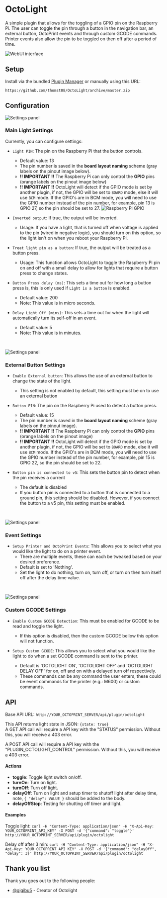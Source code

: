 # OctoLight
A simple plugin that allows for the toggling of a GPIO pin on the Raspberry Pi. The user can toggle the pin through a button in the navigation bar, an external button, OctoPrint events and through custom GCODE commands. Printer events also allow the pin to be toggled on then off after a period of time.

![WebUI interface](img/screenshoot.png)

## Setup
Install via the bundled [Plugin Manager](https://docs.octoprint.org/en/master/bundledplugins/pluginmanager.html)
or manually using this URL:

	https://github.com/thomst08/OctoLight/archive/master.zip

## Configuration
![Settings panel](img/settings_main.png)

### Main Light Settings
Currently, you can configure settings:
- `Light PIN`: The pin on the Raspberry Pi that the button controls.
	- Default value: 13
	- The pin number is saved in the **board layout naming** scheme (gray labels on the pinout image below).
	- **!! IMPORTANT !!** The Raspberry Pi can only control the **GPIO** pins (orange labels on the pinout image below)
	- **!! IMPORTANT !!** OctoLight will detect if the GPIO mode is set by another plugin, if not, the GPIO will be set to ``BOARD`` mode, else it will use ``BCM`` mode.  If the GPIO's are in BCM mode, you will need to use the GPIO number instead of the pin number, for example, pin 13 is GPIO 27, so the pin should be set to 27.
	![Raspberry Pi GPIO](img/rpi_gpio.png)

- `Inverted output`: If true, the output will be inverted.
	- Usage: If you have a light, that is turned off when voltage is applied to the pin (wired in negative logic), you should turn on this option, so the light isn't on when you reboot your Raspberry Pi.

- `Treat light pin as a button`: If true, the output will be treated as a button press.
	- Usage: This function allows OctoLight to toggle the Raspberry Pi pin on and off with a small delay to allow for lights that require a button press to change states.

- `Button Press delay (ms)`: This sets a time out for how long a button press is, this is only used if `Light is a button` is enabled.
	- Default value: 200
	- Note: This value is in micro seconds.

- `Delay Light Off (mins)`: This sets a time out for when the light will automatically turn its self-off in an event.
	- Default value: 5
	- Note: This value is in minutes.

<br />

![Settings panel](img/settings_button.png)

### External Button Settings

- `Enable External button`: This allows the use of an external button to change the state of the light.
	- This setting is not enabled by default, this setting must be on to use an external button

- `Button PIN`: The pin on the Raspberry Pi used to detect a button press.
	- Default value: 15
	- The pin number is saved in the **board layout naming** scheme (gray labels on the pinout image).
	- **!! IMPORTANT !!** The Raspberry Pi can only control the **GPIO** pins (orange labels on the pinout image)
	- **!! IMPORTANT !!** OctoLight will detect if the GPIO mode is set by another plugin, if not, the GPIO will be set to ``BOARD`` mode, else it will use ``BCM`` mode.  If the GPIO's are in BCM mode, you will need to use the GPIO number instead of the pin number, for example, pin 15 is GPIO 22, so the pin should be set to 22.

- `Button pin is connected to v5`: This sets the button pin to detect when the pin receives a current
	- The default is disabled
	- If you button pin is connected to a button that is connected to a ground pin, this setting should be disabled.  However, if you connect the button to a v5 pin, this setting must be enabled.

<br />

![Settings panel](img/settings_event.png)

### Event Settings

- `Setup Printer and OctoPrint Events`: This allows you to select what you would like the light to do on a printer event.
	- There are multiple events, these can each be tweaked based on your desired preference.
	- Default is set to 'Nothing'.
	- Set the light to do nothing, turn on, turn off, or turn on then turn itself off after the delay time value.

<br />

![Settings panel](img/settings_gcode.png)

### Custom GCODE Settings

- `Enable Custom GCODE Detection`: This must be enabled for GCODE to be read and toggle the light.
	- If this option is disabled, then the custom GCODE bellow this option will not function.

- `Setup Custom GCODE`: This allows you to select what you would like the light to do when a set GCODE command is sent to the printer.
	- Default is 'OCTOLIGHT ON', 'OCTOLIGHT OFF' and 'OCTOLIGHT DELAY OFF' for on, off and on with a delayed turn off respectively.
	- These commands can be any command the user enters, these could be event commands for the printer (e.g.: M600) or custom commands.


## API
Base API URL: `http://YOUR_OCTOPRINT_SERVER/api/plugin/octolight`

This API returns light state in JSON: `{state: true}` <br />
A GET API call will require a API key with the "STATUS" permission.  Without this, you will receive a 403 error.

A POST API call will require a API key with the "PLUGIN_OCTOLIGHT_CONTROL" permission.  Without this, you will receive a 403 error.

#### Actions
- **toggle**: Toggle light switch on/off.
- **turnOn**: Turn on light.
- **turnOff**: Turn off light.
- **delayOff**: Turn on light and setup timer to shutoff light after delay time, note, `{ "delay": VALUE }` should be added to the body.
- **delayOffStop**: Testing for shutting off timer and light.

#### Examples

Toggle light: `curl -H "Content-Type: application/json" -H "X-Api-Key: YOUR_OCTOPRINT_API_KEY" -X POST -d '{"command": "toggle"}' http://YOUR_OCTOPRINT_SERVER/api/plugin/octolight`

Delay off after 3 min: `curl -H "Content-Type: application/json" -H "X-Api-Key: YOUR_OCTOPRINT_API_KEY" -X POST -d '{"command": "delayOff", "delay": 3}' http://YOUR_OCTOPRINT_SERVER/api/plugin/octolight`

## Thank you list
Thank you goes out to the following people:
- [@gigibu5]( https://github.com/gigibu5 ) - Creator of Octolight
